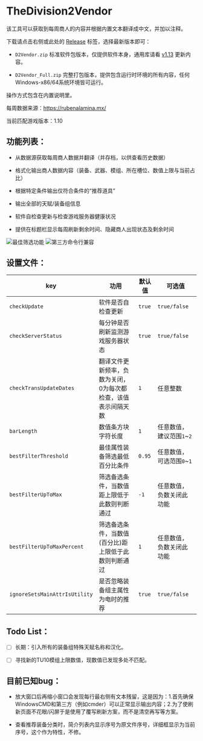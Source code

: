 # TheDivision2Vendor
该工具可以获取到每周商人的内容并根据内置文本翻译成中文，并加以注释。

下载请点击右侧或此处的 [Release](https://github.com/IceLitty/TheDivision2Vendor/releases) 标签，选择最新版本即可：

- `D2Vendor.zip` 标准软件包版本，仅提供软件本身，通用库请看 [v1.13](https://github.com/IceLitty/TheDivision2Vendor/releases/tag/v1.13) 更新内容。

- `D2Vendor_Full.zip` 完整打包版本，提供包含运行时环境的所有内容，任何Windows-x86/64系统环境皆可运行。

操作方式包含在内置说明里。

每周数据来源：https://rubenalamina.mx/

当前匹配游戏版本：1.10

## 功能列表：

- 从数据源获取每周商人数据并翻译（并存档，以供查看历史数据）

- 格式化输出商人数据内容（装备、武器、模组、所在槽位、数值上限与当前占比）

- 根据特定条件输出仅符合条件的“推荐道具”

- 输出全部的天赋/装备组信息

- 软件自检查更新与检查游戏服务器健康状况

- 提供在标题栏显示每周刷新剩余时间、隐藏商人出现状态及剩余时间

![最佳筛选功能](https://user-images.githubusercontent.com/6522057/85621302-a69f5c00-b697-11ea-9b68-0d5d389bfd52.png)
![第三方命令行兼容](https://user-images.githubusercontent.com/6522057/85621297-a4d59880-b697-11ea-993e-70764ff8a7f0.png)

## 设置文件：

key | 功用 | 默认值 | 可选值
---|---|---|---
`checkUpdate` | 软件是否自检查更新 | `true` | `true/false`
`checkServerStatus` | 每分钟是否刷新监测游戏服务器状态 | `true` | `true/false`
`checkTransUpdateDates` | 翻译文件更新频率，负数为关闭，0为每次都检查，该值表示间隔天数 | `1` | 任意整数
`barLength` | 数值条方块字符长度 | `1` | 任意数值，建议范围`1`~`2`
`bestFilterThreshold` | 最佳属性装备筛选最低百分比条件 | `0.95` | 任意数值，可选范围`0`~`1`
`bestFilterUpToMax` | 筛选备选条件，当数值距上限低于此数则判断通过 | `-1` | 任意数值，负数关闭此功能
`bestFilterUpToMaxPercent` | 筛选备选条件，当数值(百分比)距上限低于此数则判断通过 | `1` | 任意数值，负数关闭此功能
`ignoreSetsMainAttrIsUtility` | 是否忽略装备组主属性为电时的推荐 | `true` | `true/false`

## Todo List：

- [ ] 长期：引入所有的装备组特殊天赋名称和汉化。

- [ ] 寻找新的TU10模组上限数值，现数值已发现多处不匹配。

## 目前已知bug：

- 放大窗口后再缩小窗口会发现每行最右侧有文本残留，这是因为：1.首先确保WindowsCMD和第三方（例如cmder）可以正常显示输出内容；2.为了使刷新页面不花眼/闪屏于是使用了覆写刷新方案，而不是清空再写等方案。

- 查看推荐装备分类时，简介列表内显示序号为原文件序号，详细框显示为当前序号，这个作为特性，不修。
